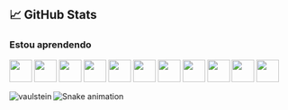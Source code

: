 ## &#x1f4c8; GitHub Stats


### Estou aprendendo

<img src="https://cdn.jsdelivr.net/gh/devicons/devicon/icons/react/react-original.svg" width="40" height="40" paddingHorizontal="25" />      <img src="https://cdn.jsdelivr.net/gh/devicons/devicon/icons/html5/html5-original.svg" width="40" height="40" paddingHorizontal="25"  />     <img src="https://cdn.jsdelivr.net/gh/devicons/devicon/icons/java/java-original.svg"  width="40" height="40" paddingHorizontal="25"  />    <img src="https://cdn.jsdelivr.net/gh/devicons/devicon/icons/javascript/javascript-original.svg"  width="40" height="40"  paddingHorizontal="25" />    <img src="https://cdn.jsdelivr.net/gh/devicons/devicon/icons/gitlab/gitlab-original.svg" width="40" height="40" paddingHorizontal="25" />    <img src="https://cdn.jsdelivr.net/gh/devicons/devicon/icons/git/git-original.svg" width="40" height="40" paddingHorizontal="25"  />    <img src="https://cdn.jsdelivr.net/gh/devicons/devicon/icons/css3/css3-original.svg" width="40" height="40" paddingHorizontal="25" />    <img src="https://cdn.jsdelivr.net/gh/devicons/devicon/icons/nodejs/nodejs-original.svg" width="40" height="40" paddingHorizontal="25" />    <img src="https://cdn.jsdelivr.net/gh/devicons/devicon/icons/npm/npm-original-wordmark.svg" width="40" height="40" paddingHorizontal="25" />    <img src="https://cdn.jsdelivr.net/gh/devicons/devicon/icons/python/python-original.svg" width="40" height="40" paddingHorizontal="25" />    <img src="https://cdn.jsdelivr.net/gh/devicons/devicon/icons/postgresql/postgresql-original.svg" width="40" height="40" paddingHorizontal="25" />



<p align="left"><img align="left" src="https://github-readme-stats.vercel.app/api/top-langs?username=cinara-neis&show_icons=true&locale=en&layout=compact&theme=radical" alt="vaulstein" /></p>


![Snake animation](https://github.com/cinara-neis/cinara-neis/blob/output/github-contribution-grid-snake.svg)
